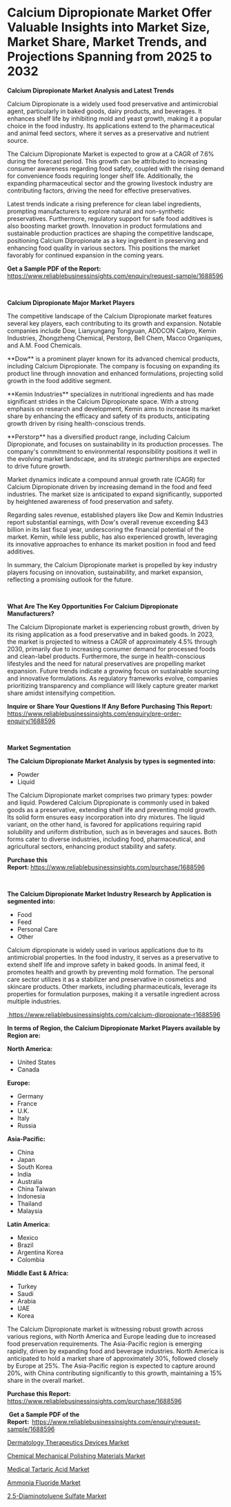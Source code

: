 <p><h1>Calcium Dipropionate Market Offer Valuable Insights into Market Size, Market Share, Market Trends, and Projections Spanning from 2025 to 2032</h1></p><p><strong>Calcium Dipropionate Market Analysis and Latest Trends</strong></p>
<p><p>Calcium Dipropionate is a widely used food preservative and antimicrobial agent, particularly in baked goods, dairy products, and beverages. It enhances shelf life by inhibiting mold and yeast growth, making it a popular choice in the food industry. Its applications extend to the pharmaceutical and animal feed sectors, where it serves as a preservative and nutrient source.</p><p>The Calcium Dipropionate Market is expected to grow at a CAGR of 7.6% during the forecast period. This growth can be attributed to increasing consumer awareness regarding food safety, coupled with the rising demand for convenience foods requiring longer shelf life. Additionally, the expanding pharmaceutical sector and the growing livestock industry are contributing factors, driving the need for effective preservatives.</p><p>Latest trends indicate a rising preference for clean label ingredients, prompting manufacturers to explore natural and non-synthetic preservatives. Furthermore, regulatory support for safe food additives is also boosting market growth. Innovation in product formulations and sustainable production practices are shaping the competitive landscape, positioning Calcium Dipropionate as a key ingredient in preserving and enhancing food quality in various sectors. This positions the market favorably for continued expansion in the coming years.</p></p>
<p><strong>Get a Sample PDF of the Report:&nbsp;</strong> <a href="https://www.reliablebusinessinsights.com/enquiry/request-sample/1688596?utm_campaign=1119&utm_medium=2&utm_source=Github&utm_content=ia&utm_term=06012025&utm_id=calcium-dipropionate">https://www.reliablebusinessinsights.com/enquiry/request-sample/1688596</a></p>
<p>&nbsp;</p>
<p><strong>Calcium Dipropionate Major Market Players</strong></p>
<p><p>The competitive landscape of the Calcium Dipropionate market features several key players, each contributing to its growth and expansion. Notable companies include Dow, Lianyungang Tongyuan, ADDCON Calpro, Kemin Industries, Zhongzheng Chemical, Perstorp, Bell Chem, Macco Organiques, and A.M. Food Chemicals.</p><p>**Dow** is a prominent player known for its advanced chemical products, including Calcium Dipropionate. The company is focusing on expanding its product line through innovation and enhanced formulations, projecting solid growth in the food additive segment.</p><p>**Kemin Industries** specializes in nutritional ingredients and has made significant strides in the Calcium Dipropionate space. With a strong emphasis on research and development, Kemin aims to increase its market share by enhancing the efficacy and safety of its products, anticipating growth driven by rising health-conscious trends.</p><p>**Perstorp** has a diversified product range, including Calcium Dipropionate, and focuses on sustainability in its production processes. The company's commitment to environmental responsibility positions it well in the evolving market landscape, and its strategic partnerships are expected to drive future growth.</p><p>Market dynamics indicate a compound annual growth rate (CAGR) for Calcium Dipropionate driven by increasing demand in the food and feed industries. The market size is anticipated to expand significantly, supported by heightened awareness of food preservation and safety.</p><p>Regarding sales revenue, established players like Dow and Kemin Industries report substantial earnings, with Dow's overall revenue exceeding $43 billion in its last fiscal year, underscoring the financial potential of the market. Kemin, while less public, has also experienced growth, leveraging its innovative approaches to enhance its market position in food and feed additives.</p><p>In summary, the Calcium Dipropionate market is propelled by key industry players focusing on innovation, sustainability, and market expansion, reflecting a promising outlook for the future.</p></p>
<p>&nbsp;</p>
<p><strong>What Are The Key Opportunities For Calcium Dipropionate Manufacturers?</strong></p>
<p><p>The Calcium Dipropionate market is experiencing robust growth, driven by its rising application as a food preservative and in baked goods. In 2023, the market is projected to witness a CAGR of approximately 4.5% through 2030, primarily due to increasing consumer demand for processed foods and clean-label products. Furthermore, the surge in health-conscious lifestyles and the need for natural preservatives are propelling market expansion. Future trends indicate a growing focus on sustainable sourcing and innovative formulations. As regulatory frameworks evolve, companies prioritizing transparency and compliance will likely capture greater market share amidst intensifying competition.</p></p>
<p><strong>Inquire or Share Your Questions If Any Before Purchasing This Report:</strong> <a href="https://www.reliablebusinessinsights.com/enquiry/pre-order-enquiry/1688596?utm_campaign=1119&utm_medium=2&utm_source=Github&utm_content=ia&utm_term=06012025&utm_id=calcium-dipropionate">https://www.reliablebusinessinsights.com/enquiry/pre-order-enquiry/1688596</a></p>
<p>&nbsp;</p>
<p><strong>Market Segmentation</strong></p>
<p><strong>The Calcium Dipropionate Market Analysis by types is segmented into:</strong></p>
<p><ul><li>Powder</li><li>Liquid</li></ul></p>
<p><p>The Calcium Dipropionate market comprises two primary types: powder and liquid. Powdered Calcium Dipropionate is commonly used in baked goods as a preservative, extending shelf life and preventing mold growth. Its solid form ensures easy incorporation into dry mixtures. The liquid variant, on the other hand, is favored for applications requiring rapid solubility and uniform distribution, such as in beverages and sauces. Both forms cater to diverse industries, including food, pharmaceutical, and agricultural sectors, enhancing product stability and safety.</p></p>
<p><strong>Purchase this Report:&nbsp;</strong><a href="https://www.reliablebusinessinsights.com/purchase/1688596?utm_campaign=1119&utm_medium=2&utm_source=Github&utm_content=ia&utm_term=06012025&utm_id=calcium-dipropionate">https://www.reliablebusinessinsights.com/purchase/1688596</a></p>
<p>&nbsp;</p>
<p><strong>The Calcium Dipropionate Market Industry Research by Application is segmented into:</strong></p>
<p><ul><li>Food</li><li>Feed</li><li>Personal Care</li><li>Other</li></ul></p>
<p><p>Calcium dipropionate is widely used in various applications due to its antimicrobial properties. In the food industry, it serves as a preservative to extend shelf life and improve safety in baked goods. In animal feed, it promotes health and growth by preventing mold formation. The personal care sector utilizes it as a stabilizer and preservative in cosmetics and skincare products. Other markets, including pharmaceuticals, leverage its properties for formulation purposes, making it a versatile ingredient across multiple industries.</p></p>
<p><a href="https://www.reliablebusinessinsights.com/calcium-dipropionate-r1688596?utm_campaign=1119&utm_medium=2&utm_source=Github&utm_content=ia&utm_term=06012025&utm_id=calcium-dipropionate">&nbsp;https://www.reliablebusinessinsights.com/calcium-dipropionate-r1688596</a></p>
<p><strong>In terms of Region, the Calcium Dipropionate Market Players available by Region are:</strong></p>
<p>
    <p> <strong> North America: </strong>
        <ul>
            <li>United States</li>
            <li>Canada</li>
        </ul>
        </p> 
    <p> <strong> Europe: </strong>
        <ul>
            <li>Germany</li>
            <li>France</li>
            <li>U.K.</li>
            <li>Italy</li>
            <li>Russia</li>
        </ul>
        </p> 
    <p> <strong> Asia-Pacific: </strong>
        <ul>
            <li>China</li>
            <li>Japan</li>
            <li>South Korea</li>
            <li>India</li>
            <li>Australia</li>
            <li>China Taiwan</li>
            <li>Indonesia</li>
            <li>Thailand</li>
            <li>Malaysia</li>
        </ul>
        </p> 
    <p> <strong> Latin America: </strong>
        <ul>
            <li>Mexico</li>
            <li>Brazil</li>
            <li>Argentina Korea</li>
            <li>Colombia</li>
        </ul>
        </p> 
    <p> <strong> Middle East & Africa: </strong>
        <ul>
            <li>Turkey</li>
            <li>Saudi</li>
            <li>Arabia</li>
            <li>UAE</li>
            <li>Korea</li>
        </ul>
    </p>
    </p>
<p><p>The Calcium Dipropionate market is witnessing robust growth across various regions, with North America and Europe leading due to increased food preservation requirements. The Asia-Pacific region is emerging rapidly, driven by expanding food and beverage industries. North America is anticipated to hold a market share of approximately 30%, followed closely by Europe at 25%. The Asia-Pacific region is expected to capture around 20%, with China contributing significantly to this growth, maintaining a 15% share in the overall market.</p></p>
<p><strong>Purchase this Report: </strong><a href="https://www.reliablebusinessinsights.com/purchase/1688596?utm_campaign=1119&utm_medium=2&utm_source=Github&utm_content=ia&utm_term=06012025&utm_id=calcium-dipropionate">https://www.reliablebusinessinsights.com/purchase/1688596</a></p>
<p>&nbsp;<strong>Get a Sample PDF of the Report:&nbsp;&nbsp;</strong><a href="https://www.reliablebusinessinsights.com/enquiry/request-sample/1688596?utm_campaign=1119&utm_medium=2&utm_source=Github&utm_content=ia&utm_term=06012025&utm_id=calcium-dipropionate">https://www.reliablebusinessinsights.com/enquiry/request-sample/1688596</a></p>
<p><strong></strong></p>
<p><p><a href="https://www.linkedin.com/pulse/dermatology-therapeutics-devices-market-scope-provide-qhyvf?utm_campaign=1119&utm_medium=2&utm_source=Github&utm_content=ia&utm_term=06012025&utm_id=calcium-dipropionate">Dermatology Therapeutics Devices Market</a></p><p><a href="https://github.com/irfadac/Market-Research-Report-List-5/blob/main/chemical-mechanical-polishing-materials-market.md?utm_campaign=1119&utm_medium=2&utm_source=Github&utm_content=ia&utm_term=06012025&utm_id=calcium-dipropionate">Chemical Mechanical Polishing Materials Market</a></p><p><a href="https://www.linkedin.com/pulse/growth-projections-medical-tartaric-acid-market-from-2025-2032-bnzzf?utm_campaign=1119&utm_medium=2&utm_source=Github&utm_content=ia&utm_term=06012025&utm_id=calcium-dipropionate">Medical Tartaric Acid Market</a></p><p><a href="https://github.com/arnoldannice0/Market-Research-Report-List-1/blob/main/ammonia-fluoride-market.md?utm_campaign=1119&utm_medium=2&utm_source=Github&utm_content=ia&utm_term=06012025&utm_id=calcium-dipropionate">Ammonia Fluoride Market</a></p><p><a href="https://www.linkedin.com/pulse/detailed-25-diaminotoluene-sulfate-market-report-analysis-from-lebkf?utm_campaign=1119&utm_medium=2&utm_source=Github&utm_content=ia&utm_term=06012025&utm_id=calcium-dipropionate">2,5-Diaminotoluene Sulfate Market</a></p></p>